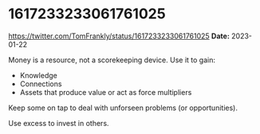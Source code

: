 # 1617233233061761025
https://twitter.com/TomFrankly/status/1617233233061761025
**Date:** 2023-01-22

Money is a resource, not a scorekeeping device. Use it to gain:

- Knowledge
- Connections
- Assets that produce value or act as force multipliers

Keep some on tap to deal with unforseen problems (or opportunities).

Use excess to invest in others.
